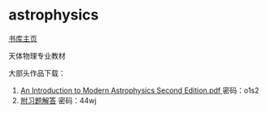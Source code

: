 # astrophysics
[书库主页](https://catodee.github.io/)

天体物理专业教材



大部头作品下载：

1. [An Introduction to Modern Astrophysics Second Edition.pdf ](https://pan.baidu.com/s/1ThLPtN_CGFIe_tD7RBCxFA) 密码：o1s2
2. [附习题解答](https://pan.baidu.com/s/1fYoZhNN1-S8qQJifOSFvGg ) 密码：44wj

